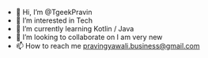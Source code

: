 - 👋 Hi, I’m @TgeekPravin
- 👀 I’m interested in Tech
- 🌱 I’m currently learning Kotlin / Java
- 💞️ I’m looking to collaborate on I am very new
- 📫 How to reach me pravingyawali.business@gmail.com

<!---
TgeekPravin/TgeekPravin is a ✨ special ✨ repository because its `README.md` (this file) appears on your GitHub profile.
You can click the Preview link to take a look at your changes.
--->
